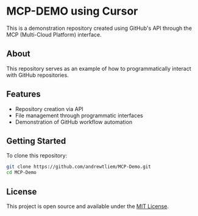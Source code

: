 # MCP-DEMO using Cursor

This is a demonstration repository created using GitHub's API through the MCP (Multi-Cloud Platform) interface.

## About

This repository serves as an example of how to programmatically interact with GitHub repositories.

## Features

- Repository creation via API
- File management through programmatic interfaces
- Demonstration of GitHub workflow automation

## Getting Started

To clone this repository:

```bash
git clone https://github.com/andrewtliem/MCP-Demo.git
cd MCP-Demo
```

## License

This project is open source and available under the [MIT License](LICENSE).